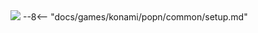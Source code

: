 <img class="header-logo" src="/img/konami/popn/kaimei_riddles/logo.webp">
--8<-- "docs/games/konami/popn/common/setup.md"